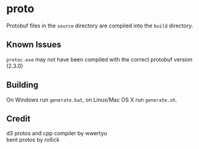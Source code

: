 # proto

Protobuf files in the `source` directory are compiled into the `build` directory.

## Known Issues

`protoc.exe` may not have been compiled with the correct protobuf version (2.3.0)  

## Building

On Windows run `generate.bat`, on Linux/Mac OS X run `generate.sh`.

## Credit
d3 protos and cpp compiler by wwertyu  
bent protos by rollick